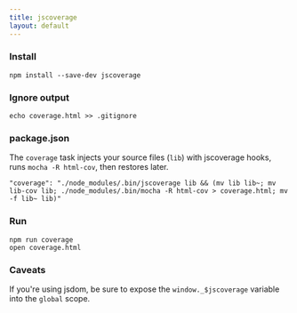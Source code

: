 ```yaml
---
title: jscoverage
layout: default
---
```


### Install

    npm install --save-dev jscoverage

### Ignore output

    echo coverage.html >> .gitignore

### package.json

The `coverage` task injects your source files (`lib`) with jscoverage hooks, runs `mocha -R html-cov`, then restores later.

    "coverage": "./node_modules/.bin/jscoverage lib && (mv lib lib~; mv lib-cov lib; ./node_modules/.bin/mocha -R html-cov > coverage.html; mv -f lib~ lib)"

### Run

    npm run coverage
    open coverage.html

### Caveats

If you're using jsdom, be sure to expose the `window._$jscoverage` variable into the `global` scope.
